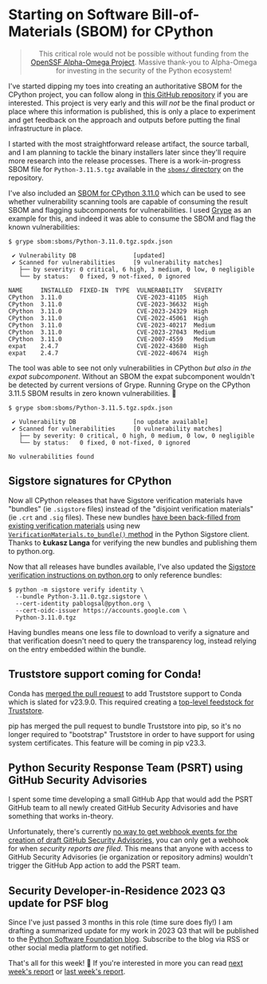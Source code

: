 # Starting on Software Bill-of-Materials (SBOM) for CPython

<blockquote>
  <center>This critical role would not be possible without funding from the <a href="https://alpha-omega.dev">OpenSSF Alpha-Omega Project</a>.
  Massive thank-you to Alpha-Omega for investing in the security of the Python ecosystem!</center>
</blockquote>

I've started dipping my toes into creating an authoritative SBOM for the CPython project,
you can follow along in [this GitHub repository](https://github.com/sethmlarson/cpython-sbom) if you are interested.
This project is very early and this *will not* be the final product or place where this information is published,
this is only a place to experiment and get feedback on the approach and outputs before putting the final infrastructure in place.

I started with the most straightforward release artifact, the source tarball, and I am planning to tackle the binary installers
later since they'll require more research into the release processes. There is a work-in-progress SBOM file for `Python-3.11.5.tgz`
available in the [`sboms/` directory](https://github.com/sethmlarson/cpython-sbom/blob/main/sboms) on the repository.

I've also included an [SBOM for CPython 3.11.0](https://github.com/sethmlarson/cpython-sbom/blob/main/sboms/Python-3.11.0.tgz.spdx.json) which can be used to see whether vulnerability scanning tools are capable of consuming
the result SBOM and flagging subcomponents for vulnerabilities. I used [Grype](https://github.com/anchore/grype) as an example for this, and indeed it was able to consume
the SBOM and flag the known vulnerabilities:

```shell
$ grype sbom:sboms/Python-3.11.0.tgz.spdx.json

 ✔ Vulnerability DB                [updated]  
 ✔ Scanned for vulnerabilities     [9 vulnerability matches]  
   ├── by severity: 0 critical, 6 high, 3 medium, 0 low, 0 negligible
   └── by status:   0 fixed, 9 not-fixed, 0 ignored

NAME     INSTALLED  FIXED-IN  TYPE  VULNERABILITY   SEVERITY 
CPython  3.11.0                     CVE-2023-41105  High      
CPython  3.11.0                     CVE-2023-36632  High      
CPython  3.11.0                     CVE-2023-24329  High      
CPython  3.11.0                     CVE-2022-45061  High      
CPython  3.11.0                     CVE-2023-40217  Medium    
CPython  3.11.0                     CVE-2023-27043  Medium    
CPython  3.11.0                     CVE-2007-4559   Medium    
expat    2.4.7                      CVE-2022-43680  High      
expat    2.4.7                      CVE-2022-40674  High
```

The tool was able to see not only vulnerabilities in CPython *but also in the expat subcomponent*. Without an SBOM the expat subcomponent wouldn't be detected by current versions of Grype.
Running Grype on the CPython 3.11.5 SBOM results in zero known vulnerabilities. 🥳

```shell
$ grype sbom:sboms/Python-3.11.5.tgz.spdx.json 

 ✔ Vulnerability DB                [no update available]  
 ✔ Scanned for vulnerabilities     [0 vulnerability matches]  
   ├── by severity: 0 critical, 0 high, 0 medium, 0 low, 0 negligible
   └── by status:   0 fixed, 0 not-fixed, 0 ignored 

No vulnerabilities found
```

## Sigstore signatures for CPython

Now all CPython releases that have Sigstore verification materials have
"bundles" (ie `.sigstore` files) instead of the "disjoint verification materials" (ie `.crt` and `.sig` files).
These new bundles [have been back-filled from existing verification materials](https://github.com/python/pythondotorg/issues/2300) using new
[`VerificationMaterials.to_bundle()` method](https://github.com/sigstore/sigstore-python/pull/719)
in the Python Sigstore client. Thanks to **Łukasz Langa** for verifying the new bundles and publishing them to python.org.

Now that all releases have bundles available, I've also updated the [Sigstore verification instructions on python.org](https://www.python.org/download/sigstore/)
to only reference bundles:

```shell
$ python -m sigstore verify identity \
  --bundle Python-3.11.0.tgz.sigstore \
  --cert-identity pablogsal@python.org \
  --cert-oidc-issuer https://accounts.google.com \
  Python-3.11.0.tgz
```

Having bundles means one less file to download to verify a signature and that verification doesn't
need to query the transparency log, instead relying on the entry embedded within the bundle.

## Truststore support coming for Conda!

Conda has [merged the pull request](https://github.com/conda/conda/pull/13075) to add Truststore support to Conda which is slated for v23.9.0. This required creating a [top-level feedstock
for Truststore](https://github.com/AnacondaRecipes/truststore-feedstock/pull/2).

pip has merged the pull request to bundle Truststore into pip, so it's no longer required to "bootstrap" Truststore in order to have support for using system certificates.
This feature will be coming in pip v23.3.

## Python Security Response Team (PSRT) using GitHub Security Advisories

I spent some time developing a small GitHub App that would add the PSRT GitHub team to all newly
created GitHub Security Advisories and have something that works in-theory.

Unfortunately, there's currently [no way to get webhook events
for the creation of draft GitHub Security Advisories](https://github.com/orgs/community/discussions/67871), you can only get a webhook for when *security reports
are filed*. This means that anyone with access to GitHub Security Advisories (ie organization or repository admins)
wouldn't trigger the GitHub App action to add the PSRT team.

## Security Developer-in-Residence 2023 Q3 update for PSF blog

Since I've just passed 3 months in this role (time sure does fly!) I am drafting a summarized update for my work in 2023 Q3 that will be published to
the [Python Software Foundation blog](https://pyfound.blogspot.com/). Subscribe to the blog via RSS or other social media platform to get notified.

That's all for this week! 👋 If you're interested in more you can read [next week's report](http://sethmlarson.dev/security-developer-in-residence-weekly-report-11) or [last week's report](http://sethmlarson.dev/security-developer-in-residence-weekly-report-13).
